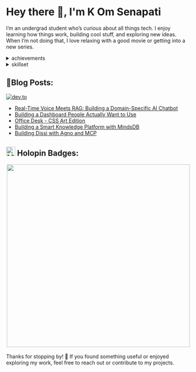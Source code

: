 <!--- ------------------------------------------------------------------------------------------------------------------------------------------------------ -->
<!--- -- Introduction -------------------------------------------------------------------------------------------------------------------------------------- -->
<!--- ------------------------------------------------------------------------------------------------------------------------------------------------------ -->


# Hey there 👋, I'm K Om Senapati

I’m an undergrad student who’s curious about all things tech. I enjoy learning how things work, building cool stuff, and exploring new ideas. When I’m not doing that, I love relaxing with a good movie or getting into a new series.


<!--- ------------------------------------------------------------------------------------------------------------------------------------------------------ -->
<!--- -- Achievements -------------------------------------------------------------------------------------------------------------------------------------- -->
<!--- ------------------------------------------------------------------------------------------------------------------------------------------------------ -->


<details>
  <summary>achievements</summary>
  <br>

  - 🏆 Winner of the **Octohub 2023 Hackathon** – [LinkedIn post](https://www.linkedin.com/posts/k0msenapati_octohub2023-opensourcemagic-activity-7144652915033423872--qBB)
  - 🏆 2nd place in **HackTheFlag Hackathon** – [LinkedIn post](https://www.linkedin.com/posts/k0msenapati_hacktheflag-flagsmith-learningbydoing-activity-7317838628427083777-Rdgc)
  - 🏆 Winner of the **Code Dex Summer Hackathon 2024** – [Read blog](https://www.codedex.io/blog/summer-hackathon-2024-winners)
  - 🏆 Winner of the **DevFest Competition** – [LinkedIn post](https://www.linkedin.com/posts/llmware_day-3-of-celebrating-our-devfest-competition-activity-7262464248402866178-UfNy)
  - 🚀 Winner of the **Full Stack Bootcamp by Azure Developer Community** – [LinkedIn post](https://www.linkedin.com/posts/k0msenapati_azuredevelopercommunity-reskill-bootcampwinners-activity-7336283032011591680-xYhu)
  - 🚀 Top finisher in the **Scaler Node.js Project Challenge** – [Watch stream](https://youtu.be/q189YNqFn0g?t=114)
  - 🚀 Winner of the **Arcjet Challenge** – [Twitter post](https://x.com/k0msenapati/status/1818158159888089301)
  - ⭐ Top Contributor at the **VSOC Event** – [LinkedIn post](https://www.linkedin.com/posts/k0msenapati_achievementunlocked-vsoc-grateful-activity-7230537634563956736-lAzJ)

</details>


<!--- ------------------------------------------------------------------------------------------------------------------------------------------------------ -->
<!--- -- Skills Section ------------------------------------------------------------------------------------------------------------------------------------ -->
<!--- ------------------------------------------------------------------------------------------------------------------------------------------------------ -->


<details>
  <summary>skillset</summary>
  <br>

  <div align="center">
    <table>
      <tr>
        <th>Languages</th>
        <th>Database</th>
      </tr>
      <tr>
        <td>
          <img src="https://skillicons.dev/icons?i=c" alt="C" />
          <img src="https://skillicons.dev/icons?i=python" alt="Python" />
          <img src="https://skillicons.dev/icons?i=cpp" alt="C++" />
          <img src="https://skillicons.dev/icons?i=javascript" alt="JavaScript" />
          <img src="https://skillicons.dev/icons?i=bash" alt="Bash" />
        </td>
        <td>
          <img src="https://skillicons.dev/icons?i=sqlite" alt="SQLite" />
          <img src="https://skillicons.dev/icons?i=postgres" alt="PostgreSQL" />
          <img src="https://skillicons.dev/icons?i=mongodb" alt="MongoDB" />
        </td>
      </tr>
      <tr>
        <th>Frontend</th>
        <th>Backend</th>
      </tr>
      <tr>
        <td>
          <img src="https://skillicons.dev/icons?i=react" alt="React" />
          <img src="https://skillicons.dev/icons?i=nextjs" alt="Next.js" />
          <img src="https://skillicons.dev/icons?i=tailwind" alt="Tailwind CSS" />
        </td>
        <td>
          <img src="https://skillicons.dev/icons?i=expressjs" alt="Express.js" />
          <img src="https://skillicons.dev/icons?i=flask" alt="Flask" />
          <img src="https://skillicons.dev/icons?i=fastapi" alt="FastAPI" />
        </td>
      </tr>
    </table>
  </div>

</details>


<!--- ------------------------------------------------------------------------------------------------------------------------------------------------------ -->
<!--- -- Blogs --------------------------------------------------------------------------------------------------------------------------------------------- -->
<!--- ------------------------------------------------------------------------------------------------------------------------------------------------------ -->


## 📝Blog Posts:

[![dev.to](https://img.shields.io/badge/dev.to-0A0A0A?style=for-the-badge&logo=devdotto&logoColor=white)](https://dev.to/k0msenapati)

<!-- BLOG-POST-LIST:START -->
- [Real-Time Voice Meets RAG: Building a Domain-Specific AI Chatbot](https://dev.to/k0msenapati/real-time-voice-meets-rag-building-a-domain-specific-ai-chatbot-5heh)
- [Building a Dashboard People Actually Want to Use](https://dev.to/k0msenapati/building-a-dashboard-people-actually-want-to-use-5al2)
- [Office Desk - CSS Art Edition](https://dev.to/k0msenapati/office-desk-css-art-edition-4k5p)
- [Building a Smart Knowledge Platform with MindsDB](https://dev.to/k0msenapati/building-a-smart-knowledge-platform-with-mindsdb-5anb)
- [Building Dissi with Agno and MCP](https://dev.to/k0msenapati/building-dissi-with-agno-and-mcp-4044)
<!-- BLOG-POST-LIST:END -->


<!--- ------------------------------------------------------------------------------------------------------------------------------------------------------ -->
<!--- -- Holopin Badges ----------------------------------------------------------------------------------------------------------------------------------- -->
<!--- ------------------------------------------------------------------------------------------------------------------------------------------------------ -->


<h2>
  <img src="https://raw.githubusercontent.com/Tarikul-Islam-Anik/Telegram-Animated-Emojis/main/People/Man%20Dancing.webp" alt="Man Dancing" width="25" height="25" /> 
  Holopin Badges:
</h2>
  
<div align="center">
  <img src="https://holopin.me/kom" width="500"/>
</div>


<!--- ------------------------------------------------------------------------------------------------------------------------------------------------------ -->
<!--- -- Thanks  ------------------------------------------------------------------------------------------------------------------------------------------- -->
<!--- ------------------------------------------------------------------------------------------------------------------------------------------------------ -->


<br />
Thanks for stopping by! 🙌 If you found something useful or enjoyed exploring my work, feel free to reach out or contribute to my projects.
